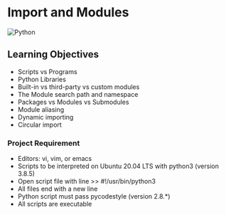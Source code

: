 # Import and Modules
![Python](https://img.shields.io/badge/python-3670A0?style=for-the-badge&logo=python&logoColor=ffdd54)

## Learning Objectives
* Scripts vs Programs
* Python Libraries
* Built-in vs third-party vs custom modules
* The Module search path and namespace
* Packages vs Modules vs Submodules
* Module aliasing
* Dynamic importing
* Circular import

### Project Requirement
* Editors: vi, vim, or emacs
* Scripts to be interpreted on Ubuntu 20.04 LTS with python3 (version 3.8.5)
* Open script file with line >> #!/usr/bin/python3
* All files end with a new line
* Python script must pass pycodestyle (version 2.8.*)
* All scripts are executable
